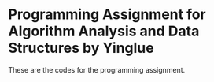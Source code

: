 # Programming Assignment for Algorithm Analysis and Data Structures by Yinglue
These are the codes for the programming assignment.
